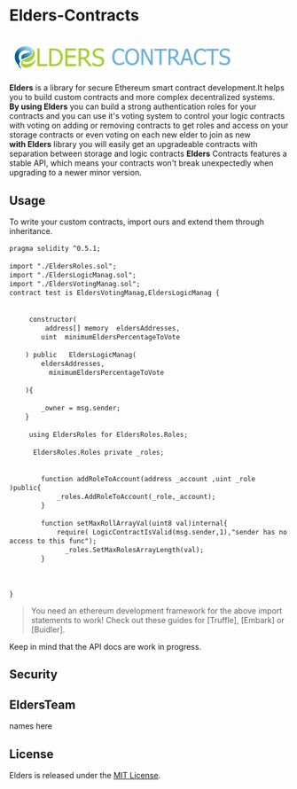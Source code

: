 # Elders-Contracts

 
# <img src="logo.png" alt="EldersContracts" height="40px">



 **Elders**  is a library for secure Ethereum smart contract development.It helps you to build custom contracts and more complex decentralized systems.</br>
**By using Elders** you can build a strong authentication roles for your contracts and you can use it's voting system to control your logic
contracts with voting on adding or removing contracts to get roles and access on your storage contracts or even voting on each new elder to join as new </br>
**with Elders** library you will easily get an upgradeable contracts with separation between storage and logic contracts 
**Elders**  Contracts features a stable API, which means your contracts won't break unexpectedly when upgrading to a newer minor version.  

## Usage

To write your custom contracts, import ours and extend them through inheritance.

```solidity
pragma solidity ^0.5.1;

import "./EldersRoles.sol";
import "./EldersLogicManag.sol";
import "./EldersVotingManag.sol";
contract test is EldersVotingManag,EldersLogicManag {
    
    
     constructor(
         address[] memory  eldersAddresses,
        uint  minimumEldersPercentageToVote 
        
    ) public   EldersLogicManag(
        eldersAddresses,
          minimumEldersPercentageToVote 
       
    ){
        
        _owner = msg.sender; 
    }
    
     using EldersRoles for EldersRoles.Roles;
     
      EldersRoles.Roles private _roles;
      
       
        function addRoleToAccount(address _account ,uint _role )public{
            _roles.AddRoleToAccount(_role,_account);
        }
        
        function setMaxRollArrayVal(uint8 val)internal{
            require( LogicContractIsValid(msg.sender,1),"sender has no access to this func");
              _roles.SetMaxRolesArrayLength(val);
        }
        
        
      
}
```

> You need an ethereum development framework for the above import statements to work! Check out these guides for [Truffle], [Embark] or [Buidler].
 
 Keep in mind that the API docs are work in progress.

## Security

 
## EldersTeam

names here

## License

Elders is released under the [MIT License](LICENSE).

